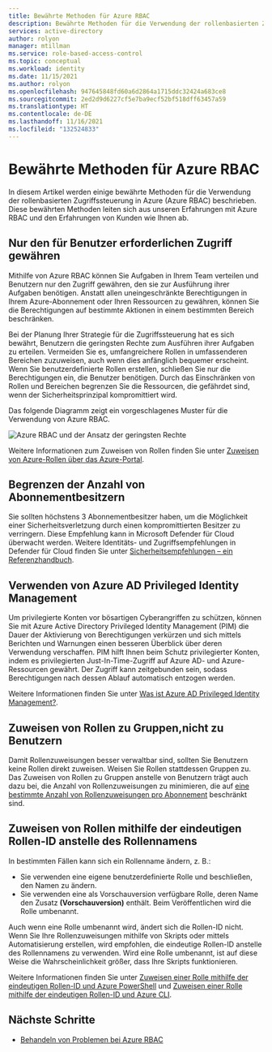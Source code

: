 ```yaml
---
title: Bewährte Methoden für Azure RBAC
description: Bewährte Methoden für die Verwendung der rollenbasierten Zugriffssteuerung von Azure (Azure RBAC).
services: active-directory
author: rolyon
manager: mtillman
ms.service: role-based-access-control
ms.topic: conceptual
ms.workload: identity
ms.date: 11/15/2021
ms.author: rolyon
ms.openlocfilehash: 947645848fd60a6d2864a1715ddc32424a683ce8
ms.sourcegitcommit: 2ed2d9d6227cf5e7ba9ecf52bf518dff63457a59
ms.translationtype: HT
ms.contentlocale: de-DE
ms.lasthandoff: 11/16/2021
ms.locfileid: "132524833"
---
```

# <a name="best-practices-for-azure-rbac"></a>Bewährte Methoden für Azure RBAC

In diesem Artikel werden einige bewährte Methoden für die Verwendung der rollenbasierten Zugriffssteuerung in Azure (Azure RBAC) beschrieben. Diese bewährten Methoden leiten sich aus unseren Erfahrungen mit Azure RBAC und den Erfahrungen von Kunden wie Ihnen ab.

## <a name="only-grant-the-access-users-need"></a>Nur den für Benutzer erforderlichen Zugriff gewähren

Mithilfe von Azure RBAC können Sie Aufgaben in Ihrem Team verteilen und Benutzern nur den Zugriff gewähren, den sie zur Ausführung ihrer Aufgaben benötigen. Anstatt allen uneingeschränkte Berechtigungen in Ihrem Azure-Abonnement oder Ihren Ressourcen zu gewähren, können Sie die Berechtigungen auf bestimmte Aktionen in einem bestimmten Bereich beschränken.

Bei der Planung Ihrer Strategie für die Zugriffssteuerung hat es sich bewährt, Benutzern die geringsten Rechte zum Ausführen ihrer Aufgaben zu erteilen. Vermeiden Sie es, umfangreichere Rollen in umfassenderen Bereichen zuzuweisen, auch wenn dies anfänglich bequemer erscheint. Wenn Sie benutzerdefinierte Rollen erstellen, schließen Sie nur die Berechtigungen ein, die Benutzer benötigen. Durch das Einschränken von Rollen und Bereichen begrenzen Sie die Ressourcen, die gefährdet sind, wenn der Sicherheitsprinzipal kompromittiert wird.

Das folgende Diagramm zeigt ein vorgeschlagenes Muster für die Verwendung von Azure RBAC.

![Azure RBAC und der Ansatz der geringsten Rechte](./media/best-practices/rbac-least-privilege.png)

Weitere Informationen zum Zuweisen von Rollen finden Sie unter [Zuweisen von Azure-Rollen über das Azure-Portal](role-assignments-portal.md).

## <a name="limit-the-number-of-subscription-owners"></a>Begrenzen der Anzahl von Abonnementbesitzern

Sie sollten höchstens 3 Abonnementbesitzer haben, um die Möglichkeit einer Sicherheitsverletzung durch einen kompromittierten Besitzer zu verringern. Diese Empfehlung kann in Microsoft Defender für Cloud überwacht werden. Weitere Identitäts- und Zugriffsempfehlungen in Defender für Cloud finden Sie unter [Sicherheitsempfehlungen – ein Referenzhandbuch](../security-center/recommendations-reference.md).

## <a name="use-azure-ad-privileged-identity-management"></a>Verwenden von Azure AD Privileged Identity Management

Um privilegierte Konten vor bösartigen Cyberangriffen zu schützen, können Sie mit Azure Active Directory Privileged Identity Management (PIM) die Dauer der Aktivierung von Berechtigungen verkürzen und sich mittels Berichten und Warnungen einen besseren Überblick über deren Verwendung verschaffen. PIM hilft Ihnen beim Schutz privilegierter Konten, indem es privilegierten Just-In-Time-Zugriff auf Azure AD- und Azure-Ressourcen gewährt. Der Zugriff kann zeitgebunden sein, sodass Berechtigungen nach dessen Ablauf automatisch entzogen werden. 

Weitere Informationen finden Sie unter [Was ist Azure AD Privileged Identity Management?](../active-directory/privileged-identity-management/pim-configure.md).

## <a name="assign-roles-to-groups-not-users"></a>Zuweisen von Rollen zu Gruppen,nicht zu Benutzern

Damit Rollenzuweisungen besser verwaltbar sind, sollten Sie Benutzern keine Rollen direkt zuweisen. Weisen Sie Rollen stattdessen Gruppen zu. Das Zuweisen von Rollen zu Gruppen anstelle von Benutzern trägt auch dazu bei, die Anzahl von Rollenzuweisungen zu minimieren, die auf [eine bestimmte Anzahl von Rollenzuweisungen pro Abonnement](troubleshooting.md#azure-role-assignments-limit) beschränkt sind.

## <a name="assign-roles-using-the-unique-role-id-instead-of-the-role-name"></a>Zuweisen von Rollen mithilfe der eindeutigen Rollen-ID anstelle des Rollennamens

In bestimmten Fällen kann sich ein Rollenname ändern, z. B.:

- Sie verwenden eine eigene benutzerdefinierte Rolle und beschließen, den Namen zu ändern.
- Sie verwenden eine als Vorschauversion verfügbare Rolle, deren Name den Zusatz **(Vorschauversion)** enthält. Beim Veröffentlichen wird die Rolle umbenannt.

Auch wenn eine Rolle umbenannt wird, ändert sich die Rollen-ID nicht. Wenn Sie Ihre Rollenzuweisungen mithilfe von Skripts oder mittels Automatisierung erstellen, wird empfohlen, die eindeutige Rollen-ID anstelle des Rollennamens zu verwenden. Wird eine Rolle umbenannt, ist auf diese Weise die Wahrscheinlichkeit größer, dass Ihre Skripts funktionieren.

Weitere Informationen finden Sie unter [Zuweisen einer Rolle mithilfe der eindeutigen Rollen-ID und Azure PowerShell](role-assignments-powershell.md#assign-a-role-for-a-user-using-the-unique-role-id-at-a-resource-group-scope) und [Zuweisen einer Rolle mithilfe der eindeutigen Rollen-ID und Azure CLI](role-assignments-cli.md#assign-a-role-for-a-user-using-the-unique-role-id-at-a-resource-group-scope).

## <a name="next-steps"></a>Nächste Schritte

- [Behandeln von Problemen bei Azure RBAC](troubleshooting.md)
